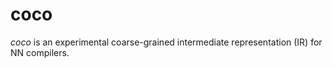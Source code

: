 # coco

_coco_ is an experimental coarse-grained intermediate representation (IR) for NN compilers.
